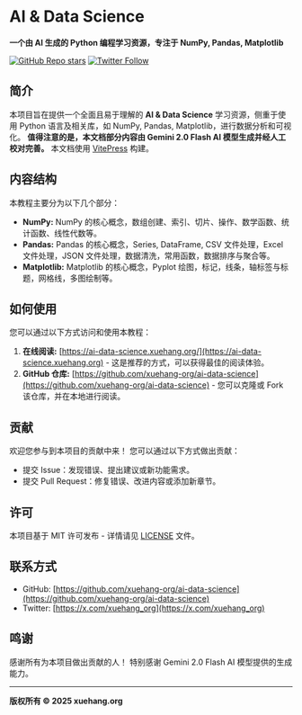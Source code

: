 
# AI & Data Science

**一个由 AI 生成的 Python 编程学习资源，专注于 NumPy, Pandas, Matplotlib**

[![GitHub Repo stars](https://img.shields.io/github/stars/xuehang-org/ai-data-science?style=social)](https://github.com/xuehang-org/ai-data-science)
[![Twitter Follow](https://img.shields.io/twitter/follow/xuehang_org?style=social)](https://x.com/xuehang_org)

## 简介

本项目旨在提供一个全面且易于理解的 **AI & Data Science** 学习资源，侧重于使用 Python 语言及相关库，如 NumPy, Pandas, Matplotlib，进行数据分析和可视化。 **值得注意的是，本文档部分内容由 Gemini 2.0 Flash AI 模型生成并经人工校对完善。** 本文档使用 [VitePress](https://vitepress.dev/) 构建。

## 内容结构

本教程主要分为以下几个部分：

*   **NumPy:**  NumPy 的核心概念，数组创建、索引、切片、操作、数学函数、统计函数、线性代数等。
*   **Pandas:**  Pandas 的核心概念，Series, DataFrame, CSV 文件处理，Excel 文件处理，JSON 文件处理，数据清洗，常用函数，数据排序与聚合等。
*   **Matplotlib:** Matplotlib 的核心概念，Pyplot 绘图，标记，线条，轴标签与标题，网格线，多图绘制等。

## 如何使用

您可以通过以下方式访问和使用本教程：

1.  **在线阅读:**  [https://ai-data-science.xuehang.org/](https://ai-data-science.xuehang.org) -  这是推荐的方式，可以获得最佳的阅读体验。
2.  **GitHub 仓库:** [https://github.com/xuehang-org/ai-data-science](https://github.com/xuehang-org/ai-data-science)  -  您可以克隆或 Fork 该仓库，并在本地进行阅读。

## 贡献

欢迎您参与到本项目的贡献中来！ 您可以通过以下方式做出贡献：

*   提交 Issue：发现错误、提出建议或新功能需求。
*   提交 Pull Request：修复错误、改进内容或添加新章节。

## 许可

本项目基于 MIT 许可发布 - 详情请见 [LICENSE](LICENSE) 文件。

## 联系方式

*   GitHub: [https://github.com/xuehang-org/ai-data-science](https://github.com/xuehang-org/ai-data-science)
*   Twitter: [https://x.com/xuehang_org](https://x.com/xuehang_org)

## 鸣谢

感谢所有为本项目做出贡献的人！ 特别感谢 Gemini 2.0 Flash AI 模型提供的生成能力。

---

**版权所有 © 2025 xuehang.org**
